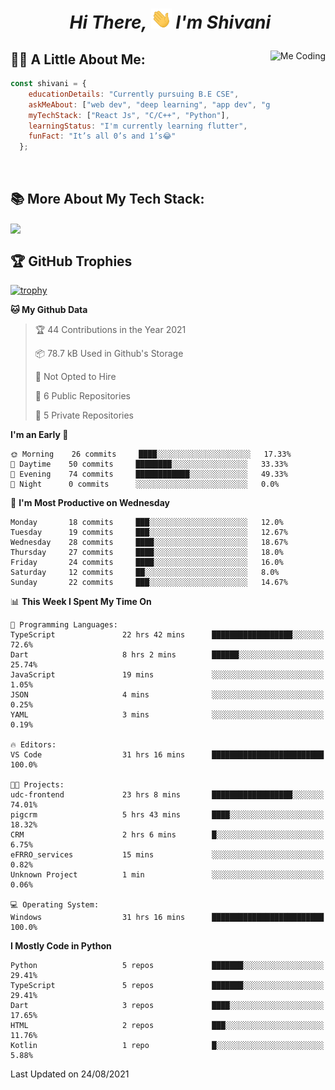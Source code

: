 # <p align="center">️ _Hi There, <img src="https://raw.githubusercontent.com/SanjayDevTech/SanjayDevTech/master/assets/wave.gif" alt="waving hand" width="33px"> I'm Shivani_</p>

<img align="right" alt="Me Coding" height="200" src="https://media.giphy.com/media/L1R1tvI9svkIWwpVYr/giphy.gif">

## 👩‍💻 **A Little About Me:**
```jsx
const shivani = {
    educationDetails: "Currently pursuing B.E CSE",
    askMeAbout: ["web dev", "deep learning", "app dev", "gardening"],
    myTechStack: ["React Js", "C/C++", "Python"],
    learningStatus: "I'm currently learning flutter",
    funFact: "It’s all 0’s and 1’s😂"
  };
```

<br/>

## 📚 **More About My Tech Stack:**

   <img align="center" src="https://github-readme-stats.vercel.app/api/top-langs/?username=shivu-srk&layout=compact&theme=vue-dark"/>
   <br/>
   
## 🏆 GitHub Trophies

[![trophy](https://github-profile-trophy.vercel.app/?username=shivu-srk&theme=nord&column=7)](https://github.com/ryo-ma/github-profile-trophy)

<!--START_SECTION:waka-->
**🐱 My Github Data** 

> 🏆 44 Contributions in the Year 2021
 > 
> 📦 78.7 kB Used in Github's Storage 
 > 
> 🚫 Not Opted to Hire
 > 
> 📜 6 Public Repositories 
 > 
> 🔑 5 Private Repositories  
 > 
**I'm an Early 🐤** 

```text
🌞 Morning    26 commits     ████░░░░░░░░░░░░░░░░░░░░░   17.33% 
🌆 Daytime    50 commits     ████████░░░░░░░░░░░░░░░░░   33.33% 
🌃 Evening    74 commits     ████████████░░░░░░░░░░░░░   49.33% 
🌙 Night      0 commits      ░░░░░░░░░░░░░░░░░░░░░░░░░   0.0%

```
📅 **I'm Most Productive on Wednesday** 

```text
Monday       18 commits     ███░░░░░░░░░░░░░░░░░░░░░░   12.0% 
Tuesday      19 commits     ███░░░░░░░░░░░░░░░░░░░░░░   12.67% 
Wednesday    28 commits     ████░░░░░░░░░░░░░░░░░░░░░   18.67% 
Thursday     27 commits     ████░░░░░░░░░░░░░░░░░░░░░   18.0% 
Friday       24 commits     ████░░░░░░░░░░░░░░░░░░░░░   16.0% 
Saturday     12 commits     ██░░░░░░░░░░░░░░░░░░░░░░░   8.0% 
Sunday       22 commits     ███░░░░░░░░░░░░░░░░░░░░░░   14.67%

```


📊 **This Week I Spent My Time On** 

```text
💬 Programming Languages: 
TypeScript               22 hrs 42 mins      ██████████████████░░░░░░░   72.6% 
Dart                     8 hrs 2 mins        ██████░░░░░░░░░░░░░░░░░░░   25.74% 
JavaScript               19 mins             ░░░░░░░░░░░░░░░░░░░░░░░░░   1.05% 
JSON                     4 mins              ░░░░░░░░░░░░░░░░░░░░░░░░░   0.25% 
YAML                     3 mins              ░░░░░░░░░░░░░░░░░░░░░░░░░   0.19%

🔥 Editors: 
VS Code                  31 hrs 16 mins      █████████████████████████   100.0%

🐱‍💻 Projects: 
udc-frontend             23 hrs 8 mins       ██████████████████░░░░░░░   74.01% 
pigcrm                   5 hrs 43 mins       ████░░░░░░░░░░░░░░░░░░░░░   18.32% 
CRM                      2 hrs 6 mins        █░░░░░░░░░░░░░░░░░░░░░░░░   6.75% 
eFRRO_services           15 mins             ░░░░░░░░░░░░░░░░░░░░░░░░░   0.82% 
Unknown Project          1 min               ░░░░░░░░░░░░░░░░░░░░░░░░░   0.06%

💻 Operating System: 
Windows                  31 hrs 16 mins      █████████████████████████   100.0%

```

**I Mostly Code in Python** 

```text
Python                   5 repos             ███████░░░░░░░░░░░░░░░░░░   29.41% 
TypeScript               5 repos             ███████░░░░░░░░░░░░░░░░░░   29.41% 
Dart                     3 repos             ████░░░░░░░░░░░░░░░░░░░░░   17.65% 
HTML                     2 repos             ███░░░░░░░░░░░░░░░░░░░░░░   11.76% 
Kotlin                   1 repo              █░░░░░░░░░░░░░░░░░░░░░░░░   5.88%

```



 Last Updated on 24/08/2021
<!--END_SECTION:waka-->

